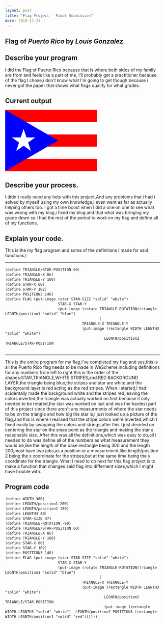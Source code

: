 ```yaml
---
layout: post
title: "Flag Project - Final Submission"
date: 2018-12-21
---
```


## Flag of _Puerto Rico_ by _Louis Gonzalez_

## Describe your program
I did the Flag of Puerto Rico because that is where both sides of my family are from and feels like a part of me, I'll probably get a practitioner because of the flag I chose,i don't know what I'm going to get though because i never got the paper that shows what flags qualify for what grades.



## Current output

![my flag](/images/LG_FlagV2.png)

## Describe your process.

I didn't really need any help with this project,And any problems that i had i solved by myself using my own knowledge,i even went as far as actually helping others too. I got a time boost when I did a one on one to see what was wrong with my blog,i fixed my blog and that what was bringing my grade down so I had the rest of the period to work on my flag and define all of my functions.


## Explain your code.

This is the my flag program and some of the definitions i made for said functions,I ​

* * *
```
(define TRIANGLE/STAR-POSITION 60)
(define TRIANGLE-X 86)
(define TRIANGLE-Y 100)
(define STAR-X 60)
(define STAR-Y 102)
(define POSITION3 140)
(define FLAG (put-image (star STAR-SIZE "solid" "white") 
                        STAR-X STAR-Y 
                        (put-image (rotate TRIANGLE-ROTATION(triangle LEGNTH/position1 "solid" "blue")
                                           ) 
                                   TRIANGLE-X TRIANGLE-Y 
                                   (put-image (rectangle WIDTH LEGNTH3 "solid" "white") 
                                             LEGNTH/position2 TRIANGLE/STAR-POSITION


```

* * *

 This is the entire program for my flag,I've completed my flag and yes,this is all the Puerto Rico flag needs to be made in WeScheme,including definitions for any numbers.from left to right this is the order of the shapes:STAR,TRIANGLE,WHITE STRIPES,and RED BACKGROUND LAYER,the triangle being blue,the stripes and star are white,and the background layer is red acting as the red stripes. When I started,I had acidentally made the background white and the stripes red,leaving the colors inverted,the triangle was actually worked on first because it only needed to be rotated,the star was worked on last and was the hardest part of this project since there aren't any measurments of where the star needs to be on the triangle and how big the star is,I just looked up a picture of the flag,and this is where I realised that the stripe colors we're inverted,which I fixed easily by swapping the colors and strings,after this I just decided on centering the star on the smae point as the triangle and making the star a reasonable size. After this was all the definitions,which was easy to do,all i needed to do was define all of the numbers as what measurement they would be,like the length of the base rectangle being 300 and the length 200,most have two jobs,as a position or a measurement,like length/position 2 being the x coordinate  for the stripes,but at the same time being the y coordinate for the triangle. What I need to do next for this flag project is to make a function that changes said flag into differnent sizes,which I might have trouble with.

## Program code

```
(define WIDTH 300)
(define LEGNTH/position1 200)
(define LEGNTH/position2 150)
(define LEGNTH3 40)
(define STAR-SIZE 47)
(define TRIANGLE-ROTATION -90)
(define TRIANGLE/STAR-POSITION 60)
(define TRIANGLE-X 86)
(define TRIANGLE-Y 100)
(define STAR-X 60)
(define STAR-Y 102)
(define POSITION3 140)
(define FLAG (put-image (star STAR-SIZE "solid" "white") 
                        STAR-X STAR-Y 
                        (put-image (rotate TRIANGLE-ROTATION(triangle LEGNTH/position1 "solid" "blue")
                                           ) 
                                   TRIANGLE-X TRIANGLE-Y 
                                   (put-image (rectangle WIDTH LEGNTH3 "solid" "white") 
                                             LEGNTH/position2 TRIANGLE/STAR-POSITION 
                                             (put-image (rectangle WIDTH LEGNTH3 "solid" "white")  LEGNTH/position2 POSITION3 (rectangle WIDTH LEGNTH/position1 "solid" "red"))))))



```
